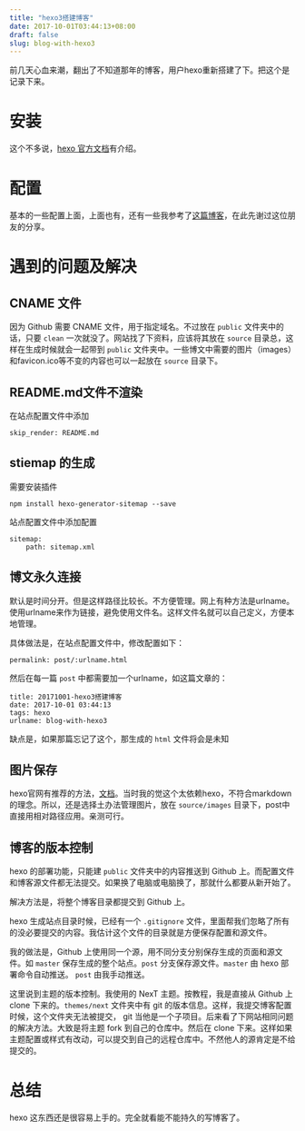 ```yaml
---
title: "hexo3搭建博客"
date: 2017-10-01T03:44:13+08:00
draft: false
slug: blog-with-hexo3
---
```


前几天心血来潮，翻出了不知道那年的博客，用户hexo重新搭建了下。把这个是记录下来。

# 安装

这个不多说，[hexo 官方文档](https://hexo.io/zh-cn/docs/)有介绍。

# 配置

基本的一些配置上面，上面也有，还有一些我参考了[这篇博客](http://www.jianshu.com/p/808554f12929)，在此先谢过这位朋友的分享。

# 遇到的问题及解决

## CNAME 文件
因为 Github 需要 CNAME 文件，用于指定域名。不过放在 `public` 文件夹中的话，只要 `clean` 一次就没了。网站找了下资料，应该将其放在 `source` 目录总，这样在生成时候就会一起带到 `public` 文件夹中。一些博文中需要的图片（images）和favicon.ico等不变的内容也可以一起放在 `source` 目录下。

## README.md文件不渲染
在站点配置文件中添加

	skip_render: README.md

## stiemap 的生成
需要安装插件

	npm install hexo-generator-sitemap --save

站点配置文件中添加配置

	sitemap:
		path: sitemap.xml

## 博文永久连接
默认是时间分开。但是这样路径比较长。不方便管理。网上有种方法是urlname。使用urlname来作为链接，避免使用文件名。这样文件名就可以自己定义，方便本地管理。

具体做法是，在站点配置文件中，修改配置如下：

	permalink: post/:urlname.html
	
然后在每一篇 `post` 中都需要加一个urlname，如这篇文章的：

```
title: 20171001-hexo3搭建博客
date: 2017-10-01 03:44:13
tags: hexo
urlname: blog-with-hexo3
```

缺点是，如果那篇忘记了这个，那生成的 `html` 文件将会是未知

## 图片保存
hexo官网有推荐的方法，[文档](https://hexo.io/zh-cn/docs/asset-folders.html)。当时我的觉这个太依赖hexo，不符合markdown的理念。所以，还是选择土办法管理图片，放在 `source/images` 目录下，post中直接用相对路径应用。亲测可行。

## 博客的版本控制
hexo 的部署功能，只能建 `public` 文件夹中的内容推送到 Github 上。而配置文件和博客源文件都无法提交。如果换了电脑或电脑换了，那就什么都要从新开始了。

解决方法是，将整个博客目录都提交到 Github 上。

hexo 生成站点目录时候，已经有一个 `.gitignore` 文件，里面帮我们忽略了所有的没必要提交的内容。我估计这个文件的目录就是方便保存配置和源文件。

我的做法是，Github 上使用同一个源，用不同分支分别保存生成的页面和源文件。如 `master` 保存生成的整个站点。`post` 分支保存源文件。`master` 由 hexo 部署命令自动推送。 `post` 由我手动推送。

这里说到主题的版本控制。我使用的 NexT 主题。按教程，我是直接从 Github 上 clone 下来的。`themes/next` 文件夹中有 git 的版本信息。这样，我提交博客配置时候，这个文件夹无法被提交， git 当他是一个子项目。后来看了下网站相同问题的解决方法。大致是将主题 fork 到自己的仓库中。然后在 clone 下来。这样如果主题配置或样式有改动，可以提交到自己的远程仓库中。不然他人的源肯定是不给提交的。

# 总结
hexo 这东西还是很容易上手的。完全就看能不能持久的写博客了。
